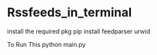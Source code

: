 # Rssfeeds_in_terminal

install the required pkg 
pip install feedparser urwid

To Run This 
python main.py
